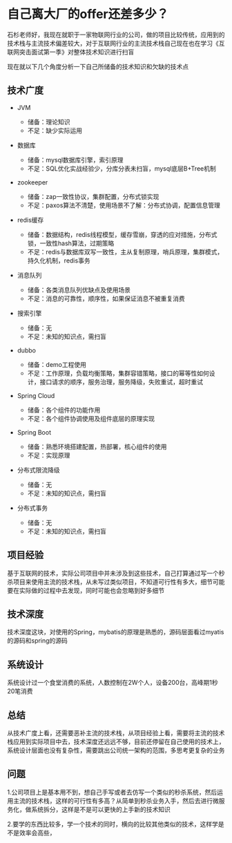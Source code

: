 # 自己离大厂的offer还差多少？

石杉老师好，我现在就职于一家物联网行业的公司，做的项目比较传统，应用到的技术栈与主流技术偏差较大，对于互联网行业的主流技术栈自己现在也在学习《互联网突击面试第一季》对整体技术知识进行扫盲

现在就以下几个角度分析一下自己所储备的技术知识和欠缺的技术点

## 技术广度

- JVM

  - 储备：理论知识
  - 不足：缺少实际运用

- 数据库

  - 储备：mysql数据库引擎，索引原理
  - 不足：SQL优化实战经验少，分库分表未扫盲，mysql底层B+Tree机制

- zookeeper

  - 储备：zap一致性协议，集群配置，分布式锁实现
  - 不足：paxos算法不清楚，使用场景不了解：分布式协调，配置信息管理

- redis缓存
  - 储备：数据结构，redis线程模型，缓存雪崩，穿透的应对措施，分布式锁，一致性hash算法，过期策略
  - 不足：redis与数据库双写一致性，主从复制原理，哨兵原理，集群模式，持久化机制，redis事务
- 消息队列
  - 储备：各类消息队列优缺点及使用场景
  - 不足：消息的可靠性，顺序性，如果保证消息不被重复消费  
- 搜索引擎
  - 储备：无
  - 不足：未知的知识点，需扫盲
- dubbo
  - 储备：demo工程使用
  - 不足：工作原理，负载均衡策略，集群容错策略，接口的幂等性如何设计，接口请求的顺序，服务治理，服务降级，失败重试，超时重试
- Spring Cloud
  - 储备：各个组件的功能作用
  - 不足：各个组件协调使用及组件底层的原理实现
- Spring Boot
  - 储备：熟悉环境搭建配置，热部署，核心组件的使用
  - 不足：实现原理
- 分布式限流降级
  - 储备：无
  - 不足：未知的知识点，需扫盲
- 分布式事务
  - 储备：无
  - 不足：未知的知识点，需扫盲

## 项目经验

基于互联网的技术，实际公司项目中并未涉及到这些技术，自己打算通过写一个秒杀项目来使用主流的技术栈，从未写过类似项目，不知道可行性有多大，细节可能要在实际做的过程中去发现，同时可能也会忽略到好多细节



## 技术深度

技术深度这块，对使用的Spring，mybatis的原理是熟悉的，源码层面看过myatis的源码和spring的源码



## 系统设计

系统设计过一个食堂消费的系统，人数控制在2W个人，设备200台，高峰期1秒20笔消费



## 总结

从技术广度上看，还需要恶补主流的技术栈，从项目经验上看，需要将主流的技术栈应用到实际项目中去，技术深度还远远不够，目前还停留在自己使用的技术上，系统设计层面也没有复杂性，需要跳出公司统一架构的范围，多思考更复杂的业务



## 问题

1.公司项目上是基本用不到，想自己手写或者去仿写一个类似的秒杀系统，然后运用主流的技术栈，这样的可行性有多高？从简单到秒杀业务入手，然后去进行微服务化，做系统拆分，这样是不是可以更快的上手新的技术知识



2.要学的东西比较多，学一个技术的同时，横向的比较其他类似的技术，这样学是不是效率会高些，
